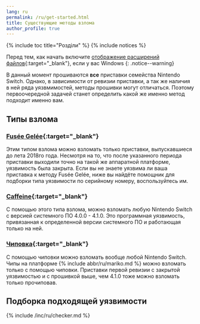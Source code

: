 ```yaml
---
lang: ru
permalink: /ru/get-started.html
title: Существующие методы взлома
author_profile: true
---
```


{% include toc title="Розділи" %}
{% include notices %}

Перед тем, как начать включите [отображение расширений файлов](https://customfw.xyz/file-extensions-windows){:target="_blank"}, если у вас Windows
{: .notice--warning}

В данный момент прошиваются **все** приставки семейства Nintendo Switch. Однако, в зависимости от ревизии приставки, а так же наличия в ней ряда уязвмимостей, методы прошивки могут отличаться. Поэтому первоочередной задачей станет определить какой же именно метод подходит именно вам. 

## Типы взлома

### [Fusée Gelée](/ru/fusee-gelee){:target="_blank"}

Этим типом взлома можно взломать только приставки, выпускавшиеся до лета 2018го года. Несмотря на то, что после указанного периода приставки выходили точно на такой же аппаратной платформе, уязвимость была закрыта. Если вы не знаете уязвима ли ваша приставка к методу Fusée Gelée, ниже вы найдёте помощник для подборки типа уязвимости по серийному номеру, воспользуйтесь им. 

### [Caffeine](/ru/preparation-caffeine){:target="_blank"}

С помощью этого типа взлома, можно взломать любую Nintendo Switch с версией системного ПО 4.0.0 - 4.1.0. Это программная уязвимость, привязанная к определенной версии системного ПО и работающая только на ней.

### [Чиповка](/ru/modchip){:target="_blank"}

С помощью чиповки можно взломать вообще любой Nintendo Switch. Чипы на платформе {% include abbr/ru/mariko.md %} можно взломать только с помощью чиповки. Приставки первой ревизии с закрытой уязвимостью и с прошивкой выше, чем 4.1.0 тоже можно взломать только прочиповав. 

## Подборка подходящей уязвимости 

{% include /inc/ru/checker.md %}